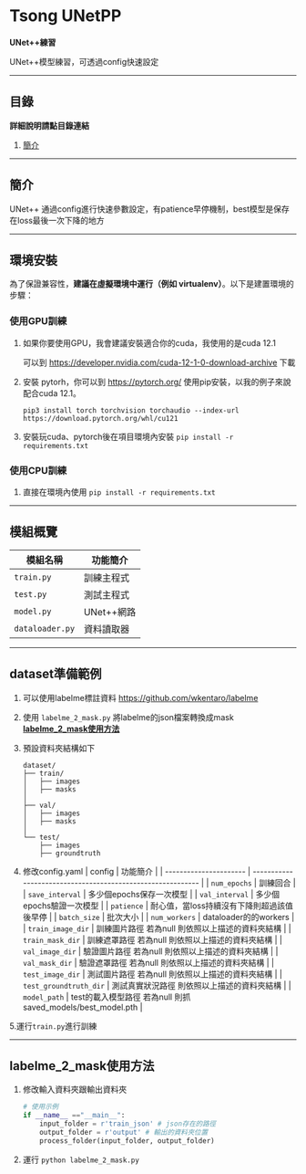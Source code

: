 # Tsong UNetPP

**UNet++練習**

UNet++模型練習，可透過config快速設定

---

## 目錄

**詳細說明請點目錄連結**

1. [簡介](#簡介)

---

## 簡介

UNet++
通過config進行快速參數設定，有patience早停機制，best模型是保存在loss最後一次下降的地方

---

## 環境安裝

為了保證兼容性，**建議在虛擬環境中運行（例如 virtualenv）**。以下是建置環境的步驟：

### 使用GPU訓練
1. 如果你要使用GPU，我會建議安裝適合你的cuda，我使用的是cuda 12.1 

    可以到 https://developer.nvidia.com/cuda-12-1-0-download-archive 下載

2. 安裝 pytorh，你可以到 https://pytorch.org/ 使用pip安裝，以我的例子來說配合cuda 12.1。

    `pip3 install torch torchvision torchaudio --index-url https://download.pytorch.org/whl/cu121`

3. 安裝玩cuda、pytorch後在項目環境內安裝 `pip install -r requirements.txt`
   
### 使用CPU訓練
1. 直接在環境內使用 `pip install -r requirements.txt`
---

## 模組概覽


| 模組名稱        | 功能簡介   |
| --------------- | ---------- |
| `train.py`      | 訓練主程式 |
| `test.py`       | 測試主程式 |
| `model.py`      | UNet++網路 |
| `dataloader.py` | 資料讀取器 |

---

## dataset準備範例

1. 可以使用labelme標註資料 https://github.com/wkentaro/labelme

2. 使用 `labelme_2_mask.py` 將labelme的json檔案轉換成mask [**labelme_2_mask使用方法**](#labelme_2_mask使用方法)

3. 預設資料夾結構如下

    ```plaintext
    dataset/
    ├── train/
    │   ├── images
    │   ├── masks
    │
    ├── val/
    │   ├── images
    │   ├── masks
    │ 
    └── test/
        ├── images
        ├── groundtruth
    ```

4. 修改config.yaml
    | config                 | 功能簡介                                                    |
    | ---------------------- | ----------------------------------------------------------- |
    | `num_epochs`           | 訓練回合                                                    |
    | `save_interval`        | 多少個epochs保存一次模型                                    |
    | `val_interval`         | 多少個epochs驗證一次模型                                    |
    | `patience`             | 耐心值，當loss持續沒有下降則超過該值後早停                  |
    | `batch_size`           | 批次大小                                                    |
    | `num_workers`          | dataloader的的workers                                       |
    | `train_image_dir`      | 訓練圖片路徑 若為null 則依照以上描述的資料夾結構            |
    | `train_mask_dir`       | 訓練遮罩路徑 若為null 則依照以上描述的資料夾結構            |
    | `val_image_dir`        | 驗證圖片路徑 若為null 則依照以上描述的資料夾結構            |
    | `val_mask_dir`         | 驗證遮罩路徑 若為null 則依照以上描述的資料夾結構            |
    | `test_image_dir`       | 測試圖片路徑 若為null 則依照以上描述的資料夾結構            |
    | `test_groundtruth_dir` | 測試真實狀況路徑 則依照以上描述的資料夾結構                 |
    | `model_path`           | test的載入模型路徑 若為null 則抓saved_models/best_model.pth |


5.運行`train.py`進行訓練

---

## labelme_2_mask使用方法

1. 修改輸入資料夾跟輸出資料夾
    ```python
    # 使用示例
    if __name__ =="__main__":
        input_folder = r'train_json' # json存在的路徑
        output_folder = r'output' # 輸出的資料夾位置
        process_folder(input_folder, output_folder)

    ```
2. 運行 `python labelme_2_mask.py`